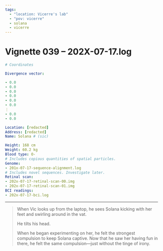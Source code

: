 ```yaml
---
tags:
  - "location: Vicerre's lab"
  - "pov: vicerre"
  - solana
  - vicerre
---
```


# Vignette 039 – 202X-07-17.log

```yaml
# Coordinates

Divergence vector:

- 0.0
- 0.0
- 0.0
- 0.0
- 0.0
- 0.0
⋮
- 0.0
- 0.0

Location: [redacted]
Address: [redacted]
Name: Solana # (sic)

Height: 168 cm
Weight: 60.2 kg
Blood type: O-
# Includes copious quantities of spatial particles.
Genome:
- 201x-07-17-sequence-alignment.log
# Includes novel sequences. Investigate later.
Retinal scan:
- 202x-07-17-retinal-scan-00.img
- 202x-07-17-retinal-scan-01.img
BCI readings:
- 202x-07-17-bci.log
```

---

> When Vic looks up from the laptop, he sees Solana kicking with her feet and swirling around in the vat.
>
> He tilts his head.
>
> When he began experimenting on her, he felt the strongest compulsion to keep Solana captive. Now that he saw her having fun in there, he felt the same compulsion—just without the tinge of irony.
